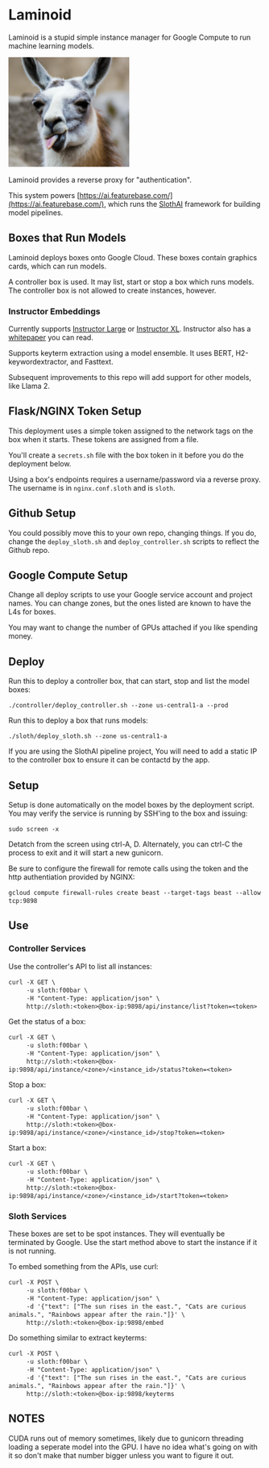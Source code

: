 # Laminoid
Laminoid is a stupid simple instance manager for Google Compute to run machine learning models. 

<img src="https://raw.githubusercontent.com/FeatureBaseDB/Laminoid/main/static/llama2.png" width="240"/>

Laminoid provides a reverse proxy for "authentication".

This system powers [https://ai.featurebase.com/](https://ai.featurebase.com/), which runs the [SlothAI](https://github.com/FeatureBaseDB/SlothAI) framework for building model pipelines.

## Boxes that Run Models
Laminoid deploys boxes onto Google Cloud. These boxes contain graphics cards, which can run models.

A controller box is used. It may list, start or stop a box which runs models. The controller box is not allowed to create instances, however.

### Instructor Embeddings
Currently supports [Instructor Large](https://huggingface.co/hkunlp/instructor-large) or [Instructor XL](https://huggingface.co/hkunlp/instructor-xl). Instructor also has a [whitepaper](https://arxiv.org/abs/2212.09741) you can read.

Supports keyterm extraction using a model ensemble. It uses BERT, H2-keywordextractor, and Fasttext.

Subsequent improvements to this repo will add support for other models, like Llama 2.

## Flask/NGINX Token Setup
This deployment uses a simple token assigned to the network tags on the box when it starts. These tokens are assigned from a file.

You'll create a `secrets.sh` file with the box token in it before you do the deployment below.

Using a box's endpoints requires a username/password via a reverse proxy. The username is in `nginx.conf.sloth` and is `sloth`.

## Github Setup
You could possibly move this to your own repo, changing things. If you do, change the `deploy_sloth.sh` and `deploy_controller.sh` scripts to reflect the Github repo.

## Google Compute Setup
Change all deploy scripts to use your Google service account and project names. You can change zones, but the ones listed are known to have the L4s for boxes.

You may want to change the number of GPUs attached if you like spending money.

## Deploy
Run this to deploy a controller box, that can start, stop and list the model boxes:
```
./controller/deploy_controller.sh --zone us-central1-a --prod
```

Run this to deploy a box that runs models:

```
./sloth/deploy_sloth.sh --zone us-central1-a
```

If you are using the SlothAI pipeline project, You will need to add a static IP to the controller box to ensure it can be contactd by the app.

## Setup
Setup is done automatically on the model boxes by the deployment script. You may verify the service is running by SSH'ing to the box and issuing:

```
sudo screen -x
```
Detatch from the screen using ctrl-A, D. Alternately, you can ctrl-C the process to exit and it will start a new gunicorn.

Be sure to configure the firewall for remote calls using the token and the http authentiation provided by NGINX:

```
gcloud compute firewall-rules create beast --target-tags beast --allow tcp:9898
```

## Use
### Controller Services
Use the controller's API to list all instances:

```
curl -X GET \
     -u sloth:f00bar \
     -H "Content-Type: application/json" \
     http://sloth:<token>@box-ip:9898/api/instance/list?token=<token>
```

Get the status of a box:

```
curl -X GET \
     -u sloth:f00bar \
     -H "Content-Type: application/json" \
     http://sloth:<token>@box-ip:9898/api/instance/<zone>/<instance_id>/status?token=<token>
```

Stop a box:

```
curl -X GET \
     -u sloth:f00bar \
     -H "Content-Type: application/json" \
     http://sloth:<token>@box-ip:9898/api/instance/<zone>/<instance_id>/stop?token=<token>
```

Start a box:

```
curl -X GET \
     -u sloth:f00bar \
     -H "Content-Type: application/json" \
     http://sloth:<token>@box-ip:9898/api/instance/<zone>/<instance_id>/start?token=<token>
```

### Sloth Services
These boxes are set to be spot instances. They will eventually be terminated by Google. Use the start method above to start the instance if it is not running.

To embed something from the APIs, use curl:

```
curl -X POST \
     -u sloth:f00bar \
     -H "Content-Type: application/json" \
     -d '{"text": ["The sun rises in the east.", "Cats are curious animals.", "Rainbows appear after the rain."]}' \
     http://sloth:<token>@box-ip:9898/embed
```

Do something similar to extract keyterms:

```
curl -X POST \
     -u sloth:f00bar \
     -H "Content-Type: application/json" \
     -d '{"text": ["The sun rises in the east.", "Cats are curious animals.", "Rainbows appear after the rain."]}' \
     http://sloth:<token>@box-ip:9898/keyterms
```

## NOTES
CUDA runs out of memory sometimes, likely due to gunicorn threading loading a seperate model into the GPU. I have no idea what's going on with it so don't make that number bigger unless you want to figure it out.


